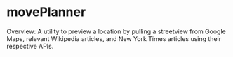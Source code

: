 # movePlanner
Overview: A utility to preview a location by pulling a streetview from Google Maps, relevant Wikipedia articles, and New York Times articles using their respective APIs.
